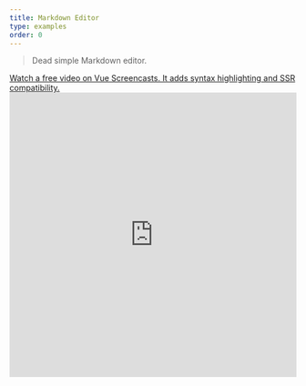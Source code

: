 ```yaml
---
title: Markdown Editor
type: examples
order: 0
---
```


> Dead simple Markdown editor.

<div class="vue-screencasts"><a href="https://youtu.be/THT5FefYZCo" target="_blank" rel="noopener" title="Markdown and Syntax Highlighting Tutorial"> Watch a free video on Vue Screencasts.  It adds syntax highlighting and SSR compatibility.</a></div>

<iframe width="100%" height="500" src="https://jsfiddle.net/chrisvfritz/0dzvcf4d/embedded/result,html,js,css" allowfullscreen="allowfullscreen" frameborder="0"></iframe>
